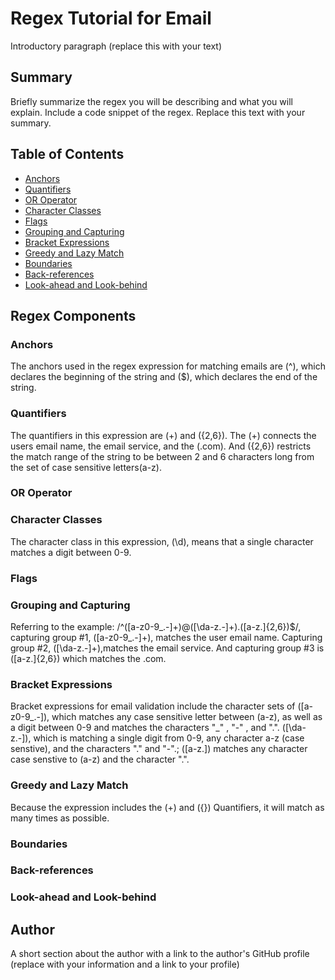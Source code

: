 # Regex Tutorial for Email

Introductory paragraph (replace this with your text)

## Summary

Briefly summarize the regex you will be describing and what you will explain. Include a code snippet of the regex. Replace this text with your summary.

## Table of Contents

- [Anchors](#anchors)
- [Quantifiers](#quantifiers)
- [OR Operator](#or-operator)
- [Character Classes](#character-classes)
- [Flags](#flags)
- [Grouping and Capturing](#grouping-and-capturing)
- [Bracket Expressions](#bracket-expressions)
- [Greedy and Lazy Match](#greedy-and-lazy-match)
- [Boundaries](#boundaries)
- [Back-references](#back-references)
- [Look-ahead and Look-behind](#look-ahead-and-look-behind)

## Regex Components

### Anchors
The anchors used in the regex expression for matching emails are (^), which declares the beginning of the string and ($), which declares the end of the string.

### Quantifiers
The quantifiers in this expression are (+) and ({2,6}). The (+) connects the users email name, the email service, and the (.com). And ({2,6}) restricts the match range of the string to be between 2 and 6 characters long from the set of case sensitive letters(a-z).

### OR Operator

### Character Classes
The character class in this expression, (\d), means that a single character matches a digit between 0-9.

### Flags

### Grouping and Capturing
Referring to the example: /^([a-z0-9_\.-]+)@([\da-z\.-]+)\.([a-z\.]{2,6})$/, capturing group #1, ([a-z0-9_\.-]+), matches the user email name. Capturing group #2, ([\da-z\.-]+),matches the email service. And capturing group #3 is ([a-z\.]{2,6}) which matches the .com.

### Bracket Expressions
Bracket expressions for email validation include the character sets of ([a-z0-9_\.-]), which matches any case sensitive letter between (a-z), as well as a digit between 0-9 and matches the characters "_" , "-" , and ".". ([\da-z\.-]), which is matching a single digit from 0-9, any character a-z (case senstive), and the characters "." and "-".; ([a-z\.]) matches any character case senstive to (a-z) and the character ".".

### Greedy and Lazy Match
Because the expression includes the (+) and ({}) Quantifiers, it will match as many times as possible.

### Boundaries

### Back-references

### Look-ahead and Look-behind

## Author

A short section about the author with a link to the author's GitHub profile (replace with your information and a link to your profile)
